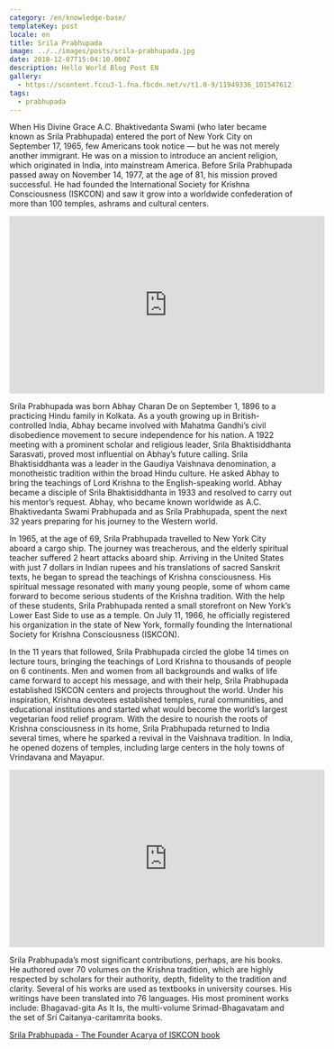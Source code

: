 ```yaml
---
category: /en/knowledge-base/
templateKey: post
locale: en
title: Srila Prabhupada
image: ../../images/posts/srila-prabhupada.jpg
date: 2018-12-07T15:04:10.000Z
description: Hello World Blog Post EN
gallery:
  - https://scontent.fccu3-1.fna.fbcdn.net/v/t1.0-9/11949336_10154761213251959_5504385986417777936_n.jpg?_nc_cat=107&_nc_oc=AQlQ2Rffqao4fkPZxCSOWhgMUHpEVfW1nGr29FoZ53g7dGB9SXUevnou8m9RyIEY-SQ&_nc_ht=scontent.fccu3-1.fna&oh=072af444e0a7b2be63090df6993120c1&oe=5E175C63
tags:
  - prabhupada
---
```


When His Divine Grace A.C. Bhaktivedanta Swami (who later became known as Srila Prabhupada) entered the port of New York City on September 17, 1965, few Americans took notice — but he was not merely another immigrant.  He was on a mission to introduce an ancient religion, which originated in India, into mainstream America.  Before Srila Prabhupada passed away on November 14, 1977, at the age of 81, his mission proved successful.  He had founded the International Society for Krishna Consciousness (ISKCON) and saw it grow into a worldwide confederation of more than 100 temples, ashrams and cultural centers.

<iframe src="https://www.facebook.com/plugins/video.php?href=https%3A%2F%2Fwww.facebook.com%2Fharekrishnathefilm%2Fvideos%2F1316060851848787%2F&show_text=0&width=560&mute=0" width="560" height="315" style="border:none;overflow:hidden" scrolling="no" frameborder="0" allowTransparency="true" allowFullScreen="true"></iframe>

Srila Prabhupada was born Abhay Charan De on September 1, 1896 to a practicing Hindu family in Kolkata.  As a youth growing up in British-controlled India, Abhay became involved with Mahatma Gandhi’s civil disobedience movement to secure independence for his nation. A 1922 meeting with a prominent scholar and religious leader, Srila Bhaktisiddhanta Sarasvati, proved most influential on Abhay’s future calling. Srila Bhaktisiddhanta was a leader in the Gaudiya Vaishnava denomination, a monotheistic tradition within the broad Hindu culture. He asked Abhay to bring the teachings of Lord Krishna to the English-speaking world. Abhay became a disciple of Srila Bhaktisiddhanta in 1933 and resolved to carry out his mentor’s request. Abhay, who became known worldwide as A.C. Bhaktivedanta Swami Prabhupada and as Srila Prabhupada, spent the next 32 years preparing for his journey to the Western world.

In 1965, at the age of 69, Srila Prabhupada travelled to New York City aboard a cargo ship. The journey was treacherous, and the elderly spiritual teacher suffered 2 heart attacks aboard ship. Arriving in the United States with just 7 dollars in Indian rupees and his translations of sacred Sanskrit texts, he began to spread the teachings of Krishna consciousness.  His spiritual message resonated with many young people, some of whom came forward to become serious students of the Krishna tradition. With the help of these students, Srila Prabhupada rented a small storefront on New York’s Lower East Side to use as a temple. On July 11, 1966, he officially registered his organization in the state of New York, formally founding the International Society for Krishna Consciousness (ISKCON).

In the 11 years that followed, Srila Prabhupada circled the globe 14 times on lecture tours, bringing the teachings of Lord Krishna to thousands of people on 6 continents.  Men and women from all backgrounds and walks of life came forward to accept his message, and with their help, Srila Prabhupada established ISKCON centers and projects throughout the world.  Under his inspiration, Krishna devotees established temples, rural communities, and educational institutions and started what would become the world’s largest vegetarian food relief program. With the desire to nourish the roots of Krishna consciousness in its home, Srila Prabhupada returned to India several times, where he sparked a revival in the Vaishnava tradition. In India, he opened dozens of temples, including large centers in the holy towns of Vrindavana and Mayapur.

<iframe width="560" height="315" src="https://www.youtube.com/embed/Q6iRmKUGWok" frameborder="0" allow="accelerometer; autoplay; encrypted-media; gyroscope; picture-in-picture" allowfullscreen></iframe>

Srila Prabhupada’s most significant contributions, perhaps, are his books. He authored over 70 volumes on the Krishna tradition, which are highly respected by scholars for their authority, depth, fidelity to the tradition and clarity. Several of his works are used as textbooks in university courses. His writings have been translated into 76 languages. His most prominent works include: Bhagavad-gita As It Is, the multi-volume Srimad-Bhagavatam and the set of Sri Caitanya-caritamrita books.

[Srila Prabhupada - The Founder Acarya of  ISKCON book](/FounderAcharya.pdf)
